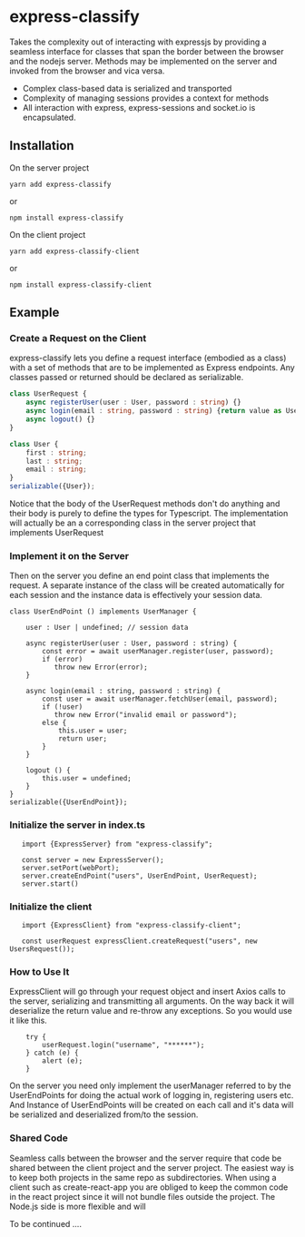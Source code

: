 # express-classify

Takes the complexity out of interacting with expressjs by providing a seamless interface for classes that span the border between the browser and the nodejs server.  Methods may be implemented on the server and invoked from the browser and vica versa.  

* Complex class-based data is serialized and transported
* Complexity of managing sessions provides a context for methods
* All interaction with express, express-sessions and socket.io is encapsulated.



## Installation

On the server project 

```yarn add express-classify```

or

```npm install express-classify```


On the client project

```yarn add express-classify-client```

or

```npm install express-classify-client```


## Example

### Create a Request on the Client

express-classify lets you define a request interface (embodied as a class) with a set of methods that are to be implemented as Express endpoints.  Any classes passed or returned should be declared as serializable.

```typescript
class UserRequest {
    async registerUser(user : User, password : string) {}
    async login(email : string, password : string) {return value as User}
    async logout() {}
}

class User {
    first : string;
    last : string;
    email : string;
}
serializable({User});
```
Notice that the body of the UserRequest methods don't do anything and their body is purely to define the types for Typescript.  The implementation will actually be an a corresponding class in the server project that implements UserRequest
### Implement it on the Server
Then on the server you define an end point class that implements the request.  A separate instance of the class will be created automatically for each session and the instance data is effectively your session data.
```
class UserEndPoint () implements UserManager {

    user : User | undefined; // session data
    
    async registerUser(user : User, password : string) {
        const error = await userManager.register(user, password);
        if (error)
           throw new Error(error);
    }
    
    async login(email : string, password : string) {
        const user = await userManager.fetchUser(email, password);
        if (!user)
           throw new Error("invalid email or password");
        else {
            this.user = user;   
            return user;
        }
    }
    
    logout () {
        this.user = undefined;
    } 
}
serializable({UserEndPoint});
```
### Initialize the server in index.ts
```
   import {ExpressServer} from "express-classify"; 

   const server = new ExpressServer();
   server.setPort(webPort);
   server.createEndPoint("users", UserEndPoint, UserRequest);
   server.start()
```
### Initialize the client
```
   import {ExpressClient} from "express-classify-client";
   
   const userRequest expressClient.createRequest("users", new UsersRequest());
``` 
### How to Use It
ExpressClient will go through your request object and insert Axios calls to the server, serializing and transmitting all arguments.  On the way back it will deserialize the return value and re-throw any exceptions.  So you would use it like this.
```
    try {
        userRequest.login("username", "******");
    } catch (e) {
        alert (e);
    }
```
On the server you need only implement the userManager referred to by the UserEndPoints for doing the actual work of logging in, registering users etc.  And Instance of UserEndPoints will be created on each call and it's data will be serialized and deserialized from/to the session.
### Shared Code
Seamless calls between the browser and the server require that code be shared between the client project and the server project. The easiest way is to keep both projects in the same repo as subdirectories.  When using a client such as create-react-app you are obliged to keep the common code in the react project since it will not bundle files outside the project.  The Node.js side is more flexible and will   

To be continued ....


